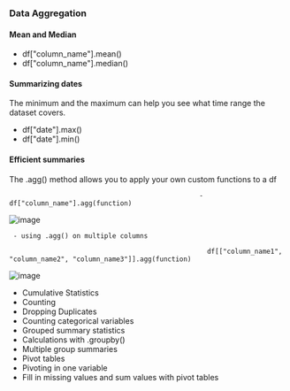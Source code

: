 ### Data Aggregation 

#### Mean and Median

- df["column_name"].mean()
- df["column_name"].median()

#### Summarizing dates
The minimum and the maximum can help you see what time range the dataset covers. 
- df["date"].max()
- df["date"].min()


#### Efficient summaries
The .agg() method allows you to apply your own custom functions to a df


                                                    - df["column_name"].agg(function)
                                                 
                                                 
                                                 
 ![image](https://user-images.githubusercontent.com/72341578/151697432-961de1ae-2e9b-4925-9691-1c41ff8a469f.png)
     
     - using .agg() on multiple columns 
                  
                                                      df[["column_name1", "column_name2", "column_name3"]].agg(function)
                                                      
                                                      
                                                      
 ![image](https://user-images.githubusercontent.com/72341578/151698038-7d20d834-60c4-4834-966d-cb7a0916c2a1.png)

                                             
- Cumulative Statistics 
- Counting
- Dropping Duplicates
- Counting categorical variables
- Grouped summary statistics
- Calculations with .groupby()
- Multiple group summaries
- Pivot tables
- Pivoting in one variable
- Fill in missing values and sum values with pivot tables
